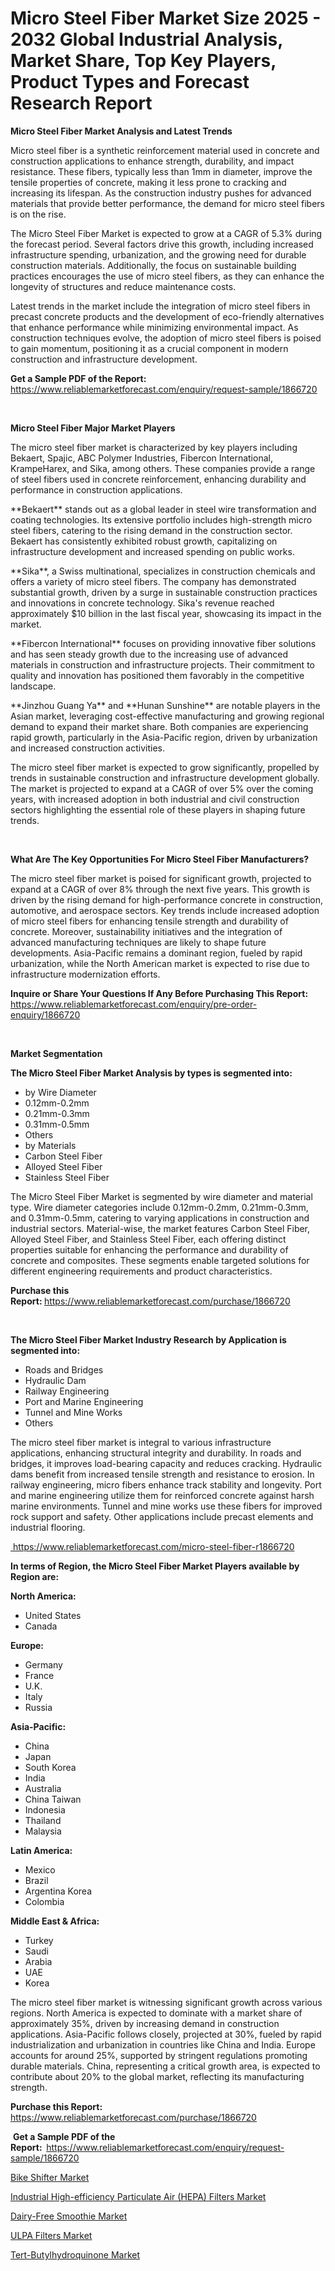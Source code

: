 <p><h1>Micro Steel Fiber Market Size 2025 - 2032 Global Industrial Analysis, Market Share, Top Key Players, Product Types and Forecast Research Report</h1></p><p><strong>Micro Steel Fiber Market Analysis and Latest Trends</strong></p>
<p><p>Micro steel fiber is a synthetic reinforcement material used in concrete and construction applications to enhance strength, durability, and impact resistance. These fibers, typically less than 1mm in diameter, improve the tensile properties of concrete, making it less prone to cracking and increasing its lifespan. As the construction industry pushes for advanced materials that provide better performance, the demand for micro steel fibers is on the rise.</p><p>The Micro Steel Fiber Market is expected to grow at a CAGR of 5.3% during the forecast period. Several factors drive this growth, including increased infrastructure spending, urbanization, and the growing need for durable construction materials. Additionally, the focus on sustainable building practices encourages the use of micro steel fibers, as they can enhance the longevity of structures and reduce maintenance costs.</p><p>Latest trends in the market include the integration of micro steel fibers in precast concrete products and the development of eco-friendly alternatives that enhance performance while minimizing environmental impact. As construction techniques evolve, the adoption of micro steel fibers is poised to gain momentum, positioning it as a crucial component in modern construction and infrastructure development.</p></p>
<p><strong>Get a Sample PDF of the Report:&nbsp;</strong> <a href="https://www.reliablemarketforecast.com/enquiry/request-sample/1866720?utm_campaign=2195&utm_medium=2&utm_source=Github&utm_content=ia&utm_term=31012025&utm_id=micro-steel-fiber">https://www.reliablemarketforecast.com/enquiry/request-sample/1866720</a></p>
<p>&nbsp;</p>
<p><strong>Micro Steel Fiber Major Market Players</strong></p>
<p><p>The micro steel fiber market is characterized by key players including Bekaert, Spajic, ABC Polymer Industries, Fibercon International, KrampeHarex, and Sika, among others. These companies provide a range of steel fibers used in concrete reinforcement, enhancing durability and performance in construction applications.</p><p>**Bekaert** stands out as a global leader in steel wire transformation and coating technologies. Its extensive portfolio includes high-strength micro steel fibers, catering to the rising demand in the construction sector. Bekaert has consistently exhibited robust growth, capitalizing on infrastructure development and increased spending on public works.</p><p>**Sika**, a Swiss multinational, specializes in construction chemicals and offers a variety of micro steel fibers. The company has demonstrated substantial growth, driven by a surge in sustainable construction practices and innovations in concrete technology. Sika's revenue reached approximately $10 billion in the last fiscal year, showcasing its impact in the market.</p><p>**Fibercon International** focuses on providing innovative fiber solutions and has seen steady growth due to the increasing use of advanced materials in construction and infrastructure projects. Their commitment to quality and innovation has positioned them favorably in the competitive landscape.</p><p>**Jinzhou Guang Ya** and **Hunan Sunshine** are notable players in the Asian market, leveraging cost-effective manufacturing and growing regional demand to expand their market share. Both companies are experiencing rapid growth, particularly in the Asia-Pacific region, driven by urbanization and increased construction activities.</p><p>The micro steel fiber market is expected to grow significantly, propelled by trends in sustainable construction and infrastructure development globally. The market is projected to expand at a CAGR of over 5% over the coming years, with increased adoption in both industrial and civil construction sectors highlighting the essential role of these players in shaping future trends.</p></p>
<p>&nbsp;</p>
<p><strong>What Are The Key Opportunities For Micro Steel Fiber Manufacturers?</strong></p>
<p><p>The micro steel fiber market is poised for significant growth, projected to expand at a CAGR of over 8% through the next five years. This growth is driven by the rising demand for high-performance concrete in construction, automotive, and aerospace sectors. Key trends include increased adoption of micro steel fibers for enhancing tensile strength and durability of concrete. Moreover, sustainability initiatives and the integration of advanced manufacturing techniques are likely to shape future developments. Asia-Pacific remains a dominant region, fueled by rapid urbanization, while the North American market is expected to rise due to infrastructure modernization efforts.</p></p>
<p><strong>Inquire or Share Your Questions If Any Before Purchasing This Report:</strong> <a href="https://www.reliablemarketforecast.com/enquiry/pre-order-enquiry/1866720?utm_campaign=2195&utm_medium=2&utm_source=Github&utm_content=ia&utm_term=31012025&utm_id=micro-steel-fiber">https://www.reliablemarketforecast.com/enquiry/pre-order-enquiry/1866720</a></p>
<p>&nbsp;</p>
<p><strong>Market Segmentation</strong></p>
<p><strong>The Micro Steel Fiber Market Analysis by types is segmented into:</strong></p>
<p><ul><li>by Wire Diameter</li><li>0.12mm-0.2mm</li><li>0.21mm-0.3mm</li><li>0.31mm-0.5mm</li><li>Others</li><li>by Materials</li><li>Carbon Steel Fiber</li><li>Alloyed Steel Fiber</li><li>Stainless Steel Fiber</li></ul></p>
<p><p>The Micro Steel Fiber Market is segmented by wire diameter and material type. Wire diameter categories include 0.12mm-0.2mm, 0.21mm-0.3mm, and 0.31mm-0.5mm, catering to varying applications in construction and industrial sectors. Material-wise, the market features Carbon Steel Fiber, Alloyed Steel Fiber, and Stainless Steel Fiber, each offering distinct properties suitable for enhancing the performance and durability of concrete and composites. These segments enable targeted solutions for different engineering requirements and product characteristics.</p></p>
<p><strong>Purchase this Report:&nbsp;</strong><a href="https://www.reliablemarketforecast.com/purchase/1866720?utm_campaign=2195&utm_medium=2&utm_source=Github&utm_content=ia&utm_term=31012025&utm_id=micro-steel-fiber">https://www.reliablemarketforecast.com/purchase/1866720</a></p>
<p>&nbsp;</p>
<p><strong>The Micro Steel Fiber Market Industry Research by Application is segmented into:</strong></p>
<p><ul><li>Roads and Bridges</li><li>Hydraulic Dam</li><li>Railway Engineering</li><li>Port and Marine Engineering</li><li>Tunnel and Mine Works</li><li>Others</li></ul></p>
<p><p>The micro steel fiber market is integral to various infrastructure applications, enhancing structural integrity and durability. In roads and bridges, it improves load-bearing capacity and reduces cracking. Hydraulic dams benefit from increased tensile strength and resistance to erosion. In railway engineering, micro fibers enhance track stability and longevity. Port and marine engineering utilize them for reinforced concrete against harsh marine environments. Tunnel and mine works use these fibers for improved rock support and safety. Other applications include precast elements and industrial flooring.</p></p>
<p><a href="https://www.reliablemarketforecast.com/micro-steel-fiber-r1866720?utm_campaign=2195&utm_medium=2&utm_source=Github&utm_content=ia&utm_term=31012025&utm_id=micro-steel-fiber">&nbsp;https://www.reliablemarketforecast.com/micro-steel-fiber-r1866720</a></p>
<p><strong>In terms of Region, the Micro Steel Fiber Market Players available by Region are:</strong></p>
<p>
    <p> <strong> North America: </strong>
        <ul>
            <li>United States</li>
            <li>Canada</li>
        </ul>
        </p> 
    <p> <strong> Europe: </strong>
        <ul>
            <li>Germany</li>
            <li>France</li>
            <li>U.K.</li>
            <li>Italy</li>
            <li>Russia</li>
        </ul>
        </p> 
    <p> <strong> Asia-Pacific: </strong>
        <ul>
            <li>China</li>
            <li>Japan</li>
            <li>South Korea</li>
            <li>India</li>
            <li>Australia</li>
            <li>China Taiwan</li>
            <li>Indonesia</li>
            <li>Thailand</li>
            <li>Malaysia</li>
        </ul>
        </p> 
    <p> <strong> Latin America: </strong>
        <ul>
            <li>Mexico</li>
            <li>Brazil</li>
            <li>Argentina Korea</li>
            <li>Colombia</li>
        </ul>
        </p> 
    <p> <strong> Middle East & Africa: </strong>
        <ul>
            <li>Turkey</li>
            <li>Saudi</li>
            <li>Arabia</li>
            <li>UAE</li>
            <li>Korea</li>
        </ul>
    </p>
    </p>
<p><p>The micro steel fiber market is witnessing significant growth across various regions. North America is expected to dominate with a market share of approximately 35%, driven by increasing demand in construction applications. Asia-Pacific follows closely, projected at 30%, fueled by rapid industrialization and urbanization in countries like China and India. Europe accounts for around 25%, supported by stringent regulations promoting durable materials. China, representing a critical growth area, is expected to contribute about 20% to the global market, reflecting its manufacturing strength.</p></p>
<p><strong>Purchase this Report: </strong><a href="https://www.reliablemarketforecast.com/purchase/1866720?utm_campaign=2195&utm_medium=2&utm_source=Github&utm_content=ia&utm_term=31012025&utm_id=micro-steel-fiber">https://www.reliablemarketforecast.com/purchase/1866720</a></p>
<p>&nbsp;<strong>Get a Sample PDF of the Report:&nbsp;&nbsp;</strong><a href="https://www.reliablemarketforecast.com/enquiry/request-sample/1866720?utm_campaign=2195&utm_medium=2&utm_source=Github&utm_content=ia&utm_term=31012025&utm_id=micro-steel-fiber">https://www.reliablemarketforecast.com/enquiry/request-sample/1866720</a></p>
<p><strong></strong></p>
<p><p><a href="https://www.linkedin.com/pulse/finding-growth-prospectsaided-through-bike-shifter-market-qhd9f?utm_campaign=2195&utm_medium=2&utm_source=Github&utm_content=ia&utm_term=31012025&utm_id=micro-steel-fiber">Bike Shifter Market</a></p><p><a href="https://www.linkedin.com/pulse/future-trends-industrial-high-efficiency-particulate-xml7c?utm_campaign=2195&utm_medium=2&utm_source=Github&utm_content=ia&utm_term=31012025&utm_id=micro-steel-fiber">Industrial High-efficiency Particulate Air (HEPA) Filters Market</a></p><p><a href="https://www.linkedin.com/pulse/growth-revenue-projections-dairy-free-smoothie-market-tnnvf?utm_campaign=2195&utm_medium=2&utm_source=Github&utm_content=ia&utm_term=31012025&utm_id=micro-steel-fiber">Dairy-Free Smoothie Market</a></p><p><a href="https://www.linkedin.com/pulse/industry-experts-project-ulpa-filters-market-growth-41-cagr-jgbze?utm_campaign=2195&utm_medium=2&utm_source=Github&utm_content=ia&utm_term=31012025&utm_id=micro-steel-fiber">ULPA Filters Market</a></p><p><a href="https://www.linkedin.com/pulse/immense-growth-tert-butylhydroquinone-market-projected-2025-2032-fsuyc?utm_campaign=2195&utm_medium=2&utm_source=Github&utm_content=ia&utm_term=31012025&utm_id=micro-steel-fiber">Tert-Butylhydroquinone Market</a></p></p>